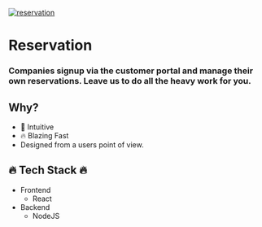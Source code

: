 [![reservation](https://img.shields.io/endpoint?url=https://dashboard.cypress.io/badge/detailed/4pmpx2&style=flat&logo=cypress)](https://dashboard.cypress.io/projects/4pmpx2/runs)

# Reservation

### Companies signup via the customer portal and manage their own reservations. Leave us to do all the heavy work for you.

## Why?

- :brain: Intuitive
- :fire: Blazing Fast
- Designed from a users point of view.

## :fire: Tech Stack :fire:

- Frontend
  - React
- Backend
  - NodeJS
